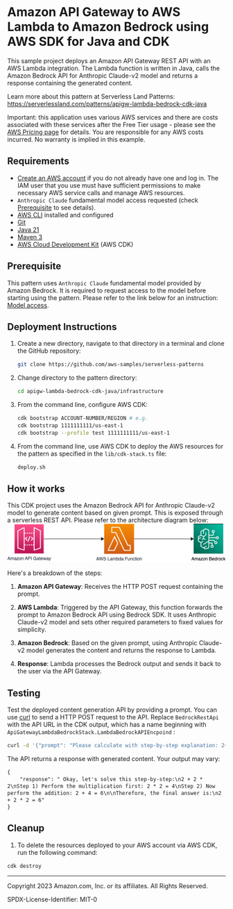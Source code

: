 # Amazon API Gateway to AWS Lambda to Amazon Bedrock using AWS SDK for Java and CDK

This sample project deploys an Amazon API Gateway REST API with an AWS Lambda integration. The Lambda function is written in Java, calls the Amazon Bedrock API for Anthropic Claude-v2 model and returns a response containing the generated content.

Learn more about this pattern at Serverless Land Patterns: https://serverlessland.com/patterns/apigw-lambda-bedrock-cdk-java

Important: this application uses various AWS services and there are costs associated with these services after the Free Tier usage - please see the [AWS Pricing page](https://aws.amazon.com/pricing/) for details. You are responsible for any AWS costs incurred. No warranty is implied in this example.

## Requirements

- [Create an AWS account](https://portal.aws.amazon.com/gp/aws/developer/registration/index.html) if you do not already have one and log in. The IAM user that you use must have sufficient permissions to make necessary AWS service calls and manage AWS resources.
- `Anthropic Claude` fundamental model access requested (check [Prerequisite](#Prerequisite) to see details).
- [AWS CLI](https://docs.aws.amazon.com/cli/latest/userguide/install-cliv2.html) installed and configured
- [Git](https://git-scm.com/book/en/v2/Getting-Started-Installing-Git)
- [Java 21](https://docs.aws.amazon.com/corretto/latest/corretto-21-ug/downloads-list.html) 
- [Maven 3](https://maven.apache.org/)
- [AWS Cloud Development Kit](https://docs.aws.amazon.com/cdk/latest/guide/cli.html) (AWS CDK)


## Prerequisite
This pattern uses `Anthropic Claude` fundamental model provided by Amazon Bedrock. It is required to request access to the model before starting using the pattern. Please refer to the link below for an instruction:
[Model access](https://docs.aws.amazon.com/bedrock/latest/userguide/model-access.html).

## Deployment Instructions

1. Create a new directory, navigate to that directory in a terminal and clone the GitHub repository:
   ```bash
   git clone https://github.com/aws-samples/serverless-patterns
   ```
2. Change directory to the pattern directory:
   ```bash
   cd apigw-lambda-bedrock-cdk-java/infrastructure
   ```

3. From the command line, configure AWS CDK:
   ```bash
   cdk bootstrap ACCOUNT-NUMBER/REGION # e.g.
   cdk bootstrap 1111111111/us-east-1
   cdk bootstrap --profile test 1111111111/us-east-1
   ```
4. From the command line, use AWS CDK to deploy the AWS resources for the pattern as specified in the `lib/cdk-stack.ts` file:
   ```bash
   deploy.sh
   ```

## How it works

This CDK project uses the Amazon Bedrock API for Anthropic Claude-v2 model to generate content based on given prompt. This is exposed through a serverless REST API. Please refer to the architecture diagram below:
![End to End Architecture](images/architecture.png)


Here's a breakdown of the steps:

1. **Amazon API Gateway**: Receives the HTTP POST request containing the prompt.

2. **AWS Lambda**: Triggered by the API Gateway, this function forwards the prompt to Amazon Bedrock API using Bedrock SDK. It uses Anthropic Claude-v2 model and sets other required parameters to fixed values for simplicity.

3. **Amazon Bedrock**: Based on the given prompt, using Anthropic Claude-v2 model generates the content and returns the response to Lambda.

4. **Response**: Lambda processes the Bedrock output and sends it back to the user via the API Gateway.

## Testing

Test the deployed content generation API by providing a prompt. You can use [curl](https://curl.se/) to send a HTTP POST request to the API. Replace `BedrockRestApi` with the API URL in the CDK output, which has a name beginning with `ApiGatewayLambdaBedrockStack.LambdaBedrockAPIEncpoind` :

```bash
curl -d '{"prompt": "Please calculate with step-by-step explanation: 2+2*2"}' -H 'Content-Type: application/json'  <BedrockRestApi>
```

The API returns a response with generated content. Your output may vary:

```
{
	"response": " Okay, let's solve this step-by-step:\n2 + 2 * 2\nStep 1) Perform the multiplication first: 2 * 2 = 4\nStep 2) Now perform the addition: 2 + 4 = 6\n\nTherefore, the final answer is:\n2 + 2 * 2 = 6"
}
```


## Cleanup

1. To delete the resources deployed to your AWS account via AWS CDK, run the following command:

```bash
cdk destroy
```


---

Copyright 2023 Amazon.com, Inc. or its affiliates. All Rights Reserved.

SPDX-License-Identifier: MIT-0
